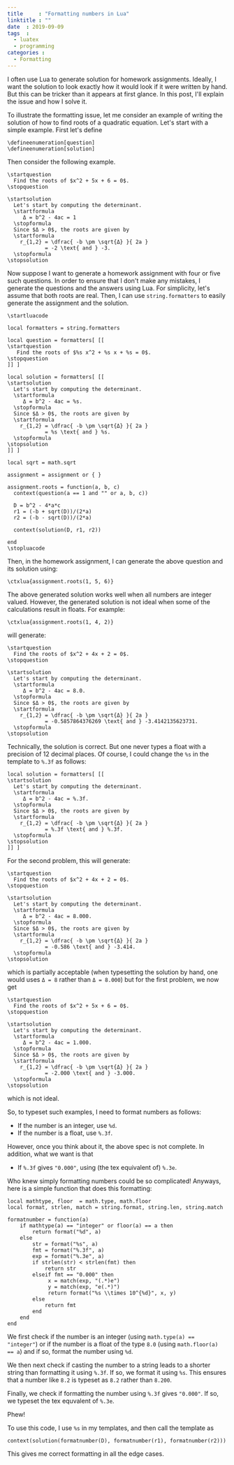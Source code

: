```yaml
---
title     : "Formatting numbers in Lua"
linktitle : ""
date  : 2019-09-09
tags  :
  - luatex
  - programming
categories :
  - Formatting
---
```


I often use Lua to generate solution for homework assignments. Ideally, I want
the solution to look exactly how it would look if it were written by hand. But
this can be tricker than it appears at first glance. In this post, I'll
explain the issue and how I solve it. 

<!--more-->

To illustrate the formatting issue, let me consider an example of writing the
solution of how to find roots of a quadratic equation. Let's start with a
simple example. First let's define

<pre><code><span class="Statement">\defineenumeration</span><span class="Delimiter">[</span>question<span class="Delimiter">]</span>
<span class="Statement">\defineenumeration</span><span class="Delimiter">[</span>solution<span class="Delimiter">]</span>
</code></pre>

Then consider the following example.

<!--
\startquestion
  Find the roots of $x^2 + 5x + 6 = 0$.
\stopquestion

\startsolution
  Let's start by computing the determinant.
  \startformula
     Δ = b^2 - 4ac = 1.
  \stopformula
  Since $Δ > 0$, the roots are given by
  \startformula
    r_{1,2} = \dfrac{ -b \pm \sqrt{Δ} }{ 2a }
            = 3 \text{ and } 2.
  \stopformula
\stopsolution
-->

<pre><code><span class="Statement">\startquestion</span>
  Find the roots of <span class="String">$x^2 + 5x + 6 = 0$</span>.
<span class="Statement">\stopquestion</span>

<span class="Statement">\startsolution</span>
  Let's start by computing the determinant.
  <span class="Statement">\startformula</span>
     Δ = b^2 - 4ac = 1
  <span class="Statement">\stopformula</span>
  Since <span class="String">$Δ &gt; 0$</span>, the roots are given by
  <span class="Statement">\startformula</span>
    r_<span class="Delimiter">{</span>1,2<span class="Delimiter">}</span> = <span class="Statement">\dfrac</span><span class="Delimiter">{</span> -b <span class="Statement">\pm</span> <span class="Statement">\sqrt</span><span class="Delimiter">{</span>Δ<span class="Delimiter">}</span> <span class="Delimiter">}{</span> 2a <span class="Delimiter">}</span>
            = -2 <span class="Statement">\text</span><span class="Delimiter">{</span> and <span class="Delimiter">}</span> -3.
  <span class="Statement">\stopformula</span>
<span class="Statement">\stopsolution</span>
</code></pre>

Now suppose I want to generate a homework assignment with four or five such
questions. In order to ensure that I don't make any mistakes, I generate the
questions and the answers using Lua. For simplicity, let's assume that both
roots are real. Then, I can use `string.formatters` to easily generate the
assignment and the solution.

<!--
\startluacode

local formatters = string.formatters

local question = formatters[ [[
\startquestion
   Find the roots of $%s x^2 + %s x + %s = 0$.
\stopquestion
]] ]

local solution = formatters[ [[
\startsolution
  Let's start by computing the determinant.
  \startformula
     Δ = b^2 - 4ac = %s.
  \stopformula
  Since $Δ > 0$, the roots are given by
  \startformula
    r_{1,2} = \dfrac{ -b \pm \sqrt{Δ} }{ 2a }
            = %s \text{ and } %s.
  \stopformula
\stopsolution
]] ]

local sqrt = math.sqrt

assignment = assignment or { }

assignment.roots = function(a, b, c)
  context(question(a == 1 and "" or a, b, c))

  D = b^2 - 4*a*c
  r1 = (-b + sqrt(D))/(2*a)
  r2 = (-b - sqrt(D))/(2*a)

  context(solution(D, r1, r2))

end
\stopluacode
-->

<pre><code><span class="Statement">\startluacode</span>

<span class="Statement">local</span> formatters = string.formatters

<span class="Statement">local</span> question = formatters[ <span class="String">[[</span>
<span class="String">\startquestion</span>
<span class="String">   Find the roots of $%s x^2 + %s x + %s = 0$.</span>
<span class="String">\stopquestion</span>
<span class="String">]]</span> ]

<span class="Statement">local</span> solution = formatters[ <span class="String">[[</span>
<span class="String">\startsolution</span>
<span class="String">  Let's start by computing the determinant.</span>
<span class="String">  \startformula</span>
<span class="String">     Δ = b^2 - 4ac = %s.</span>
<span class="String">  \stopformula</span>
<span class="String">  Since $Δ &gt; 0$, the roots are given by</span>
<span class="String">  \startformula</span>
<span class="String">    r_{1,2} = \dfrac{ -b \pm \sqrt{Δ} }{ 2a }</span>
<span class="String">            = %s \text{ and } %s.</span>
<span class="String">  \stopformula</span>
<span class="String">\stopsolution</span>
<span class="String">]]</span> ]

<span class="Statement">local</span> sqrt = <span class="Identifier">math.sqrt</span>

assignment = assignment <span class="Operator">or</span> <span class="Structure">{</span> <span class="Structure">}</span>

assignment.roots = <span class="Function">function</span>(a, b, c)
  context(question(a == 1 <span class="Operator">and</span> <span class="String">&quot;&quot;</span> <span class="Operator">or</span> a, b, c))

  D = b^2 - 4*a*c
  r1 = (-b + sqrt(D))/(2*a)
  r2 = (-b - sqrt(D))/(2*a)

  context(solution(D, r1, r2))

<span class="Function">end</span>
<span class="Identifier">\stopluacode</span>
</code></pre>

Then, in the homework assignment, I can generate the above question and its
solution using:

<pre><code><span class="Statement">\ctxlua</span><span class="Delimiter">{</span>assignment.roots(1, 5, 6)<span class="Delimiter">}</span>
</code></pre>

The above generated solution works well when all numbers are integer valued.
However, the generated solution is not ideal when some of the calculations
result in floats. For example:

<pre><code><span class="Statement">\ctxlua</span><span class="Delimiter">{</span>assignment.roots(1, 4, 2)<span class="Delimiter">}</span>
</code></pre>

will generate:

<pre><code><span class="Statement">\startquestion</span>
  Find the roots of <span class="String">$x^2 + 4x + 2 = 0$</span>.
<span class="Statement">\stopquestion</span>

<span class="Statement">\startsolution</span>
  Let's start by computing the determinant.
  <span class="Statement">\startformula</span>
     Δ = b^2 - 4ac = <span class="Type">8.0</span>.
  <span class="Statement">\stopformula</span>
  Since <span class="String">$Δ &gt; 0$</span>, the roots are given by
  <span class="Statement">\startformula</span>
    r_<span class="Delimiter">{</span>1,2<span class="Delimiter">}</span> = <span class="Statement">\dfrac</span><span class="Delimiter">{</span> -b <span class="Statement">\pm</span> <span class="Statement">\sqrt</span><span class="Delimiter">{</span>Δ<span class="Delimiter">}</span> <span class="Delimiter">}{</span> 2a <span class="Delimiter">}</span>
            = <span class="Type">-0.5857864376269</span> <span class="Statement">\text</span><span class="Delimiter">{</span> and <span class="Delimiter">}</span> <span class="Type">-3.4142135623731</span>.
  <span class="Statement">\stopformula</span>
<span class="Statement">\stopsolution</span>
</code></pre>

Technically, the solution is correct. But one never types a float with a
precision of 12 decimal places. Of course, I could change the `%s` in the
template to `%.3f` as follows:

<pre><code><span class="Statement">local</span> solution = formatters[ <span class="String">[[</span>
<span class="String">\startsolution</span>
<span class="String">  Let's start by computing the determinant.</span>
<span class="String">  \startformula</span>
<span class="String">     Δ = b^2 - 4ac = <span class="Type">%.3f</span>.</span>
<span class="String">  \stopformula</span>
<span class="String">  Since $Δ &gt; 0$, the roots are given by</span>
<span class="String">  \startformula</span>
<span class="String">    r_{1,2} = \dfrac{ -b \pm \sqrt{Δ} }{ 2a }</span>
<span class="String">            = <span class="Type">%.3f</span> \text{ and } <span class="Type">%.3f</span>.</span>
<span class="String">  \stopformula</span>
<span class="String">\stopsolution</span>
<span class="String">]]</span> ]
</code></pre>

For the second problem, this will generate:

<pre><code><span class="Statement">\startquestion</span>
  Find the roots of <span class="String">$x^2 + 4x + 2 = 0$</span>.
<span class="Statement">\stopquestion</span>

<span class="Statement">\startsolution</span>
  Let's start by computing the determinant.
  <span class="Statement">\startformula</span>
     Δ = b^2 - 4ac = <span class="Type">8.000</span>.
  <span class="Statement">\stopformula</span>
  Since <span class="String">$Δ &gt; 0$</span>, the roots are given by
  <span class="Statement">\startformula</span>
    r_<span class="Delimiter">{</span>1,2<span class="Delimiter">}</span> = <span class="Statement">\dfrac</span><span class="Delimiter">{</span> -b <span class="Statement">\pm</span> <span class="Statement">\sqrt</span><span class="Delimiter">{</span>Δ<span class="Delimiter">}</span> <span class="Delimiter">}{</span> 2a <span class="Delimiter">}</span>
            = <span class="Type">-0.586</span> <span class="Statement">\text</span><span class="Delimiter">{</span> and <span class="Delimiter">}</span> <span class="Type">-3.414</span>.
  <span class="Statement">\stopformula</span>
<span class="Statement">\stopsolution</span>
</code></pre>

which is partially acceptable (when typesetting the solution by hand, one
would uses `Δ = 8` rather than `Δ = 8.000`) but for the first problem, we now get 

<pre><code><span class="Statement">\startquestion</span>
  Find the roots of <span class="String">$x^2 + 5x + 6 = 0$</span>.
<span class="Statement">\stopquestion</span>

<span class="Statement">\startsolution</span>
  Let's start by computing the determinant.
  <span class="Statement">\startformula</span>
     Δ = b^2 - 4ac = <span class="Type">1.000</span>.
  <span class="Statement">\stopformula</span>
  Since <span class="String">$Δ &gt; 0$</span>, the roots are given by
  <span class="Statement">\startformula</span>
    r_<span class="Delimiter">{</span>1,2<span class="Delimiter">}</span> = <span class="Statement">\dfrac</span><span class="Delimiter">{</span> -b <span class="Statement">\pm</span> <span class="Statement">\sqrt</span><span class="Delimiter">{</span>Δ<span class="Delimiter">}</span> <span class="Delimiter">}{</span> 2a <span class="Delimiter">}</span>
            = <span class="Type">-2.000</span> <span class="Statement">\text</span><span class="Delimiter">{</span> and <span class="Delimiter">}</span> <span class="Type">-3.000</span>.
  <span class="Statement">\stopformula</span>
<span class="Statement">\stopsolution</span>
</code></pre>

which is not ideal.

So, to typeset such examples, I need to format numbers as follows:

* If the number is an integer, use `%d`.
* If the number is a float, use `%.3f`.

However, once you think about it, the above spec is not complete. In addition,
what we want is that

* If `%.3f` gives `"0.000"`, using (the tex equivalent of) `%.3e`.

Who knew simply formatting numbers could be so complicated! Anyways, here is a
simple function that does this formatting:

<pre><code><span class="Statement">local</span> mathtype, floor  = math.<span class="Identifier">type</span>, <span class="Identifier">math.floor</span>
<span class="Statement">local</span> format, strlen, match = <span class="Identifier">string.format</span>, <span class="Identifier">string.len</span>, <span class="Identifier">string.match</span>

formatnumber = <span class="Function">function</span>(a)
    <span class="Conditional">if</span> mathtype(a) == <span class="String">&quot;integer&quot;</span> <span class="Operator">or</span> floor(a) == a <span class="Conditional">then</span>
        <span class="Statement">return</span> format(<span class="String">&quot;%d&quot;</span>, a)
    <span class="Conditional">else</span>
        str = format(<span class="String">&quot;%s&quot;</span>, a)
        fmt = format(<span class="String">&quot;%.3f&quot;</span>, a)
        exp = format(<span class="String">&quot;%.3e&quot;</span>, a)
        <span class="Conditional">if</span> strlen(str) &lt; strlen(fmt) <span class="Conditional">then</span>
            <span class="Statement">return</span> str
        <span class="Conditional">elseif</span> fmt == <span class="String">&quot;0.000&quot;</span> <span class="Conditional">then</span>
             x = match(exp, <span class="String">&quot;(.*)e&quot;</span>)
             y = match(exp, <span class="String">&quot;e(.*)&quot;</span>)
             <span class="Statement">return</span> format(<span class="String">&quot;%s </span><span class="SpecialChar">\\</span><span class="String">times 10^{%d}&quot;</span>, x, y)
        <span class="Conditional">else</span>
            <span class="Statement">return</span> fmt
        <span class="Conditional">end</span>
    <span class="Conditional">end</span>
<span class="Function">end</span>
</code></pre>

We first check if the number is an integer (using `math.type(a) == "integer"`)
or if the number is a float of the type `8.0` (using `math.floor(a) == a`) and
if so, format the number using `%d`.

We then next check if casting the number to a string leads to a shorter string than
formatting it using `%.3f`. If so, we format it using `%s`. This ensures that
a number like `8.2` is typeset as `8.2` rather than `8.200`.

Finally, we check if formatting the number using `%.3f` gives `"0.000"`. If
so, we typeset the tex equvalent of `%.3e`.

Phew!

To use this code, I use `%s` in my templates, and then call the template as

<pre><code>context(solution(formatnumber(D), formatnumber(r1), formatnumber(r2)))
</code></pre>

This gives me correct formatting in all the edge cases.

